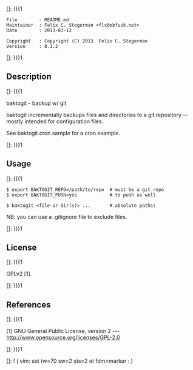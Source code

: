 []: {{{1

    File        : README.md
    Maintainer  : Felix C. Stegerman <flx@obfusk.net>
    Date        : 2013-03-12

    Copyright   : Copyright (C) 2013  Felix C. Stegerman
    Version     : 0.1.2

[]: }}}1

## Description
[]: {{{1

  baktogit - backup w/ git

  baktogit incrementally backups files and directories to a git
  repository -- mostly intended for configuration files.

  See baktogit.cron.sample for a cron example.

[]: }}}1

## Usage
[]: {{{1

    $ export BAKTOGIT_REPO=/path/to/repo  # must be a git repo
    $ export BAKTOGIT_PUSH=yes            # to push as well

    $ baktogit <file-or-dir(s)> ...       # absolute paths!

  NB: you can use a .gitignore file to exclude files.

[]: }}}1

## License
[]: {{{1

  GPLv2 [1].

[]: }}}1

## References
[]: {{{1

  [1] GNU General Public License, version 2
  --- http://www.opensource.org/licenses/GPL-2.0

[]: }}}1

[]: ! ( vim: set tw=70 sw=2 sts=2 et fdm=marker : )
